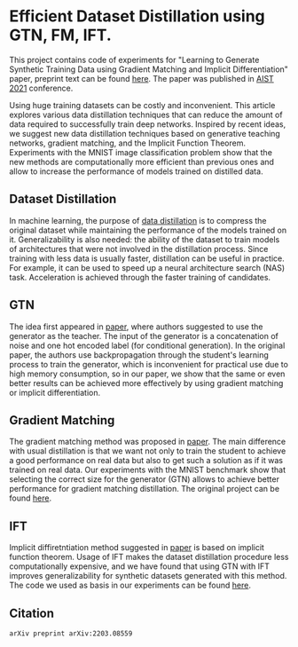 # Efficient Dataset Distillation using GTN, FM, IFT.

This project contains code of experiments for "Learning to Generate Synthetic Training Data using
Gradient Matching and Implicit Differentiation" paper, preprint text can be found [here](https://arxiv.org/abs/2203.08559). The paper was published in [AIST 2021](https://aistconf.org/) conference.

Using huge training datasets can be costly and inconvenient. This article explores various data distillation techniques that can reduce the amount of data required to successfully train deep networks. Inspired by recent ideas, we suggest new data distillation techniques based on generative teaching networks, gradient matching, and the Implicit Function Theorem. Experiments with the MNIST image classification problem show that the new methods are computationally more efficient than previous ones and allow to increase the performance of models trained on distilled data.


## Dataset Distillation
In machine learning, the purpose of [data distillation](https://arxiv.org/abs/1811.10959) is to compress the original dataset while maintaining the performance of the models trained on it. Generalizability is also needed: the ability of the dataset to train models of architectures that were not involved in the distillation process. Since training with less data is usually faster, distillation can be useful in practice. For example, it can be used to speed up a neural architecture search (NAS) task. Acceleration is achieved through the faster training of candidates.


## GTN
The idea first appeared in [paper](https://arxiv.org/abs/1912.07768), where authors suggested to use the generator as the teacher. The input of the generator is a concatenation of noise and one hot encoded label (for conditional generation). In the original paper, the authors use backpropagation through the student's learning process to train the generator, which is inconvenient for practical use due to high memory consumption, so in our paper, we show that the same or even better results can be achieved more effectively by using gradient matching or implicit differentiation.

## Gradient Matching
The gradient matching method was proposed in [paper](https://arxiv.org/pdf/2006.05929.pdf). The main difference with usual distillation is that we want not only to train the student to achieve a good performance on real data but also to get such a solution as if it was trained on real data. Our experiments with the MNIST benchmark show that selecting the correct size for the generator (GTN) allows to achieve better performance for gradient matching distillation. The original project can be found [here](https://github.com/VICO-UoE/DatasetCondensation).

## IFT
Implicit diffiretntiation method suggested in [paper](https://arxiv.org/abs/1911.02590) is based on implicit function theorem. Usage of IFT makes the dataset distillation procedure less computationally expensive, and we have found that using GTN with IFT improves generalizability for synthetic datasets generated with this method. The code we used as basis in our experiments can be found [here](https://github.com/AvivNavon/AuxiLearn).

## Citation

```
arXiv preprint arXiv:2203.08559
```
